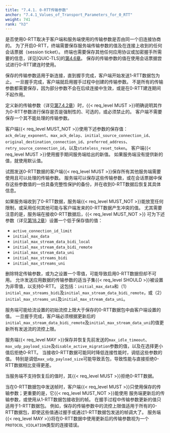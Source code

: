 ```yaml
---
title: "7.4.1. 0-RTT传输参数"
anchor: "7.4.1_Values_of_Transport_Parameters_for_0_RTT"
weight: 741
rank: "h3"
---
```


是否使用0-RTT取决于客户端和服务端使用的传输参数是否由同一个旧连接协商的。
为了开启0-RTT，终端需要保存服务端传输参数的值及在连接上收到的任何会话票据（session ticket）。
终端也需要保存其他任何应用协议或加密握手所需要的信息，详见[QUIC-TLS]的[第4.6章](#4.6_Controlling_Concurrency)。
保存的传输参数的值在使用会话票据尝试进行0-RTT建连时使用。

保存的传输参数适用于新连接，直到握手完成，客户端开始发送1-RTT数据包为止。
一旦握手完成，客户端就启用握手过程中创建的传输参数。
不是所有的传输参数都需要保存，因为部分参数不会在后续连接中生效，或是在0-RTT建连期间不起作用。

定义新的传输参数（详见[第7.4.2章](#7.4.2_New_Transport_Parameters)）时，{{< req_level MUST >}}明确说明其作为0-RTT参数进行保存是否是强制性的、可选的，或必须禁止的。
客户端不需要保存一个其不能处理的传输参数。

客户端{{< req_level MUST_NOT >}}使用下述参数的保存值：`ack_delay_exponent`、`max_ack_delay`、`initial_source_connection_id`、`original_destination_connection_id`、`preferred_address`、`retry_source_connection_id`，以及`stateless_reset_token`。
客户端{{< req_level MUST >}}使用握手期间服务端给出的新值。
如果服务端没有提供新的值，就使用默认值。

试图发送0-RTT数据的客户端{{< req_level MUST >}}保存所有其他服务端需要使用且可以处理的传输参数。
服务端可以保存这些传输参数，或在会话票据中保存这些参数值的一份具备完整性保护的备份，并在收到0-RTT数据后恢复其具体信息。

如果服务端收到了0-RTT数据，服务端{{< req_level MUST_NOT >}}能放宽任何限制，或采用任何其他可能与客户端发来的0-RTT数据产生冲突的值。
尤其需要注意的是，服务端在接收0-RTT数据后，{{< req_level MUST_NOT >}}
可为下述参数（详见[第18.2章](#18.2_Transport_Parameter_Definitions)）设置一个低于保存值的值：

- `active_connection_id_limit`
- `initial_max_data`
- `initial_max_stream_data_bidi_local`
- `initial_max_stream_data_bidi_remote`
- `initial_max_stream_data_uni`
- `initial_max_streams_bidi`
- `initial_max_streams_uni`

删除特定传输参数，或为之设置一个零值，可能导致启用0-RTT数据但却不可用。
允许发送应用数据的传输参数的适当子集{{< req_level SHOULD >}}被设置为非零值，以支持0-RTT。
这包括：`initial_max_data`和（1）`initial_max_streams_bidi`及`initial_max_stream_data_bidi_remote`，或（2）`initial_max_streams_uni`及`initial_max_stream_data_uni`。

服务端可能给流设置的初始流控上限大于保存的0-RTT数据包中由客户端设置的值。
一旦握手完成，客户端必须根据更新后的`initial_max_stream_data_bidi_remote`及`initial_max_stream_data_uni`的值更新所有发送流的流控上限。


服务端{{< req_level MAY >}}保存并恢复先前发送的`max_idle_timeout`、`max_udp_payload_size`及`disable_active_migration`参数的值，以及在选择更小值后拒绝0-RTT。
当接收0-RTT数据可能同时降低连接性能时，调低这些参数的值。
特别是调低`max_udp_payload_size`可能导致丢包，导致性能与直接拒绝0-RTT数据相比变得更差。

当服务端不支持恢复后的值时，其{{< req_level MUST >}}拒绝0-RTT数据。

当在0-RTT数据包中发送帧时，客户端{{< req_level MUST >}}只使用保存的传输参数；更重要的是，它{{< req_level MUST_NOT >}}能使用
服务端更新后的传输参数，或使用从1-RTT数据包接收到的帧。
在握手过程中传输参数更新的值只适用于1-RTT数据包。
例如，保存的传输参数中的流控上限值适用于所有的0-RTT数据包，即使这些值通过握手或通过1-RTT数据包发送的帧调大了。
服务端{{< req_level MAY >}}将在0-RTT数据中使用更新后的传输参数视为一个`PROTOCOL_VIOLATION`类型的连接错误。

